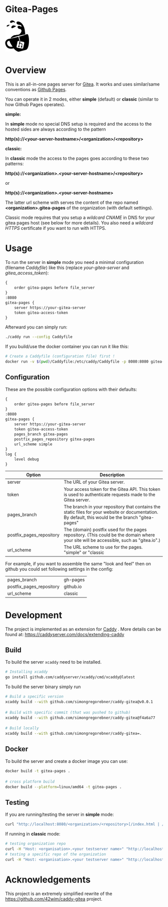 # Gitea-Pages

<img src="doc/gitea-pages.svg" alt="gitea-pages-logo" width="15%" height="auto">



# Overview

This is an all-in-one pages server for [Gitea](https://gitea.com). It works and uses similar/same conventions as [Github Pages](https://pages.github.com).


You can operate it in 2 modes, either __simple__ (default) or __classic__ (similar to how Github Pages operates).

__simple:__

In __simple__ mode no special DNS setup is required and the access to the hosted sides are always according to the pattern 

__http(s)://&lt;your-server-hostname&gt;/&lt;organization&gt;/&lt;repository&gt;__ 

__classic:__

In __classic__ mode the access to the pages goes according to these two patterns: 

__http(s)://&lt;organization&gt;.&lt;your-server-hostname&gt;/&lt;repository&gt;__

or

__http(s)://&lt;organization&gt;.&lt;your-server-hostname&gt;__ 

The latter url scheme with serves the content of the repo named __&lt;organization&gt;.gitea-pages__ of the organization (with default settings).

Classic mode requires that you setup a _wildcard CNAME_ in DNS for your gitea pages host (see below for more details). You also need a _wildcard HTTPS_ certificate if you want to run with HTTPS.

# Usage

To run the server in __simple__ mode you need a minimal configuration (filename _Caddyfile_) like this (replace _your-gitea-server_ and _gitea_access_token_):

```Caddyfile
{
    order gitea-pages before file_server
}
:8080
gitea-pages {
    server https://your-gitea-server
    token gitea-access-token
}
```


Afterward you can simply run:

```bash
./caddy run --config Caddyfile
```

If you build/use the docker container you can run it like this:

```bash
# Create a Caddyfile (configuration file) first !
docker run -v $(pwd)/Caddyfile:/etc/caddy/Caddyfile -p 8080:8080 gitea-pages
```

## Configuration

These are the possible configuration options with their defaults:

```Caddyfile
{
    order gitea-pages before file_server
}
:8080
gitea-pages {
    server https://your-gitea-server
    token gitea-access-token
    pages_branch gitea-pages
    postfix_pages_repository gitea-pages
    url_scheme simple
}
log {
    level debug
}
```

| Option | Description |
|----|----|
| server | The URL of your Gitea server.  |
| token | Your access token for the Gitea API. This token is used to authenticate requests made to the Gitea server.|
| pages_branch | The branch in your repository that contains the static files for your website or documentation. By default, this would be the branch "gitea-pages" |
| postfix_pages_repository | The (domain) postfix used for the pages repository. (This could be the domain where your site will be accessible, such as "gitea.io".) |
| url_scheme | The URL scheme to use for the pages. "simple" or "classic |


For example, if you want to assemble the same "look and feel" then on github you could set following settings in the config:

|||
|----|----|
| pages_branch | gh-pages |
| postfix_pages_repository | github.io |
| url_scheme | classic |


# Development

The project is implemented as an extension for [Caddy](https://github.com/caddyserver/caddy) .
More details can be found at: https://caddyserver.com/docs/extending-caddy

## Build
To build the server `xcaddy` need to be installed.

```bash
# Installing xcaddy
go install github.com/caddyserver/xcaddy/cmd/xcaddy@latest
```

To build the server binary simply run

```bash
# Build a specific version
xcaddy build --with github.com/simongregorebner/caddy-gitea@v0.0.1

# Build with specific commit (that was pushed to github)
xcaddy build --with github.com/simongregorebner/caddy-gitea@f4a6a77

# Build locally
xcaddy build --with github.com/simongregorebner/caddy-gitea=.
```

## Docker
To build the server and create a docker image you can use:

```bash
docker build -t gitea-pages .

# cross platform build
docker build --platform=linux/amd64 -t gitea-pages .
```

## Testing

If you are running/testing the server in __simple__ mode:
```bash
curl "http://localhost:8080/<organization>/<repository>[/index.html | /<path>]"
```

If running in __classic__ mode:
```bash
# testing organization repo
curl -H "Host: <organisation>.<your testserver name>" "http://localhost:8080/"
# testing a specific repo of the organization
curl -H "Host: <organisation>.<your testserver name>" "http://localhost:8080/<repository>"
```

# Acknowledgements

This project is an extremely simplified rewrite of the https://github.com/42wim/caddy-gitea project. 